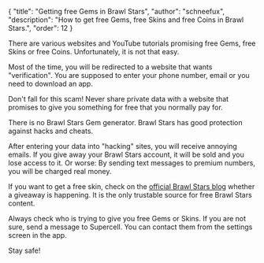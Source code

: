 { "title": "Getting free Gems in Brawl Stars", "author": "schneefux", "description": "How to get free Gems, free Skins and free Coins in Brawl Stars.", "order": 12 }

There are various websites and YouTube tutorials promising free Gems, free Skins or free Coins.
Unfortunately, it is not that easy.

Most of the time, you will be redirected to a website that wants "verification".
You are supposed to enter your phone number, email or you need to download an app.

Don't fall for this scam!
Never share private data with a website that promises to give you something for free that you normally pay for.

There is no Brawl Stars Gem generator.
Brawl Stars has good protection against hacks and cheats.

After entering your data into "hacking" sites, you will receive annoying emails.
If you give away your Brawl Stars account, it will be sold and you lose access to it.
Or worse: By sending text messages to premium numbers, you will be charged real money.

If you want to get a free skin, check on the [official Brawl Stars blog](https://blog.brawlstars.com/blog/community/) whether a giveaway is happening.
It is the only trustable source for free Brawl Stars content.

Always check who is trying to give you free Gems or Skins.
If you are not sure, send a message to Supercell.
You can contact them from the settings screen in the app.

Stay safe!